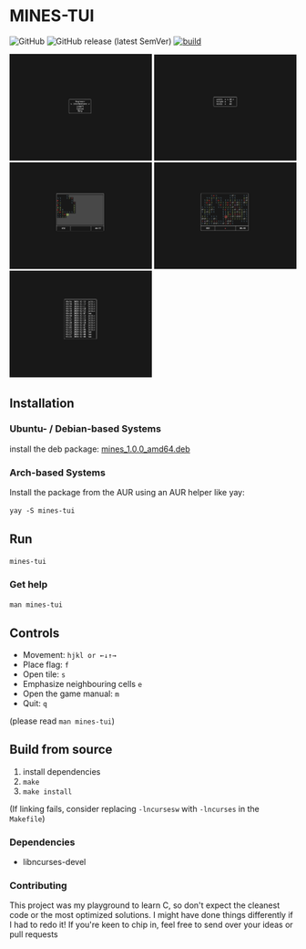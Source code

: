# MINES-TUI
![GitHub](https://img.shields.io/github/license/Judro/mines)
![GitHub release (latest SemVer)](https://img.shields.io/github/v/release/Judro/mines)
[![build](https://github.com/Judro/mines/actions/workflows/c-cpp.yml/badge.svg)](https://github.com/Judro/mines/actions/workflows/c-cpp.yml)
<div>
<img src="https://github.com/Judro/mines/blob/main/img/menu.png" alt="menu" width="250px">
<img src="https://github.com/Judro/mines/blob/main/img/custom_game.png" alt="custom menu" width="250px">
<img src="https://github.com/Judro/mines/blob/main/img/game.png" alt="game" width="250px">
<img src="https://github.com/Judro/mines/blob/main/img/game_over.png" alt="game over" width="250px">
<img src="https://github.com/Judro/mines/blob/main/img/highscores.png" alt="highscores" width="250px">
</div>

## Installation
### Ubuntu- / Debian-based Systems
install the deb package: [mines_1.0.0_amd64.deb](https://github.com/Judro/mines/releases/download/v1.0.0/mines_1.0.0_amd64.deb)

### Arch-based Systems
Install the package from the AUR using an AUR helper like yay:

`yay -S mines-tui`

## Run
`mines-tui`

### Get help
`man mines-tui`

## Controls
- Movement: `hjkl or ←↓↑→`
- Place flag: `f`
- Open tile: `s`
- Emphasize neighbouring cells `e`
- Open the game manual: `m`
- Quit: `q`

(please read `man mines-tui`)

## Build from source
1. install dependencies
2. `make`
3. `make install`

(If linking fails, consider replacing `-lncursesw` with `-lncurses` in the `Makefile`)

### Dependencies
- libncurses-devel

### Contributing
This project was my playground to learn C, so don't expect the cleanest code or the most optimized solutions. I might have done things differently if I had to redo it! If you're keen to chip in, feel free to send over your ideas or pull requests

